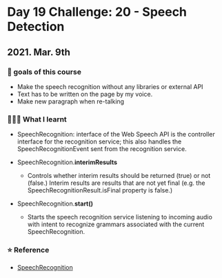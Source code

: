 # Day 19 Challenge: 20 - Speech Detection

## 2021. Mar. 9th

### 💙 goals of this course

- Make the speech recognition without any libraries or external API
- Text has to be written on the page by my voice.
- Make new paragraph when re-talking

### 👩🏻‍💻 What I learnt

- SpeechRecognition: interface of the Web Speech API is the controller interface for the recognition service; this also handles the SpeechRecognitionEvent sent from the recognition service.

- SpeechRecognition.**interimResults**

  - Controls whether interim results should be returned (true) or not (false.) Interim results are results that are not yet final (e.g. the SpeechRecognitionResult.isFinal property is false.)

- SpeechRecognition.**start()**
  - Starts the speech recognition service listening to incoming audio with intent to recognize grammars associated with the current SpeechRecognition.

### ⭐️ Reference

- [SpeechRecognition](https://developer.mozilla.org/en-US/docs/Web/API/SpeechRecognition)
